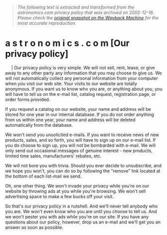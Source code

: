 > *The following text is extracted and transformed from the astronomics.com privacy policy that was archived on 2002-12-16. Please check the [original snapshot on the Wayback Machine](https://web.archive.org/web/20021216075115id_/http%3A//www.astronomics.com/main/privacy.asp%3F) for the most accurate reproduction.*

# a s t r o n o m i c s . c o m [Our privacy policy]

     |  Our privacy policy is very simple. We will not sell, rent, lease, or give away to any other party any information that you may choose to give us. We will not automatically collect any personal information from your computer when you visit our web site. Your visits to our website are totally anonymous. If you want us to know who you are, or anything about you, you will have to tell us on the e-mail list, catalog request, registration page, or order forms provided. 

If you request a catalog on our website, your name and address will be stored for one year in our internal database. If you do not order anything from us within one year, your name and address will be deleted automatically from the database. 

We won't send you unsolicited e-mails. If you want to receive news of new products, sales, and so forth, you will have to sign up on our e-mail list. If you do choose to sign up, you will not be bombarded with e-mail. We will only send out occasional messages of genuine interest - new products, limited time sales, manufacturers' rebates, etc. 

We will not bore you with trivia. Should you ever decide to unsubscribe, and we hope you won't, you can do so by following the "remove" link located at the bottom of each list-mail we send. 

Oh, one other thing. We won't invade your privacy while you're on our website by throwing ads at you while you're browsing. We won't sell advertising space to make a few bucks off your visit. 

So that's our privacy policy in a nutshell. And we'll never tell anybody who you are. We won't even know who you are until you choose to tell us. And we won't pester you with ads while you're on our site. If you have any questions about our policy, however, drop us an e-mail and we'll get you an answer as soon as possible. 
